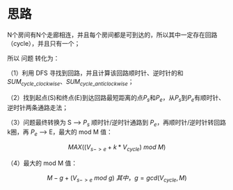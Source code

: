 # 思路

  N个房间有N个走廊相连，并且每个房间都是可到达的，所以其中一定存在回路（cycle），并且只有一个；

所以 问题 转化为：

（1）利用 DFS 寻找到回路，并且计算该回路顺时针、逆时针的和
$SUM_{cycle\_clockwise}$、$SUM_{cycle\_anticlockwise}$；

（2）找到起点(S)和终点(E)到达回路最短距离的点$P_s$和$P_e$，从$P_s$到$P_e$有顺时针、逆时针两条通路走法；

（3）问题最终转换为 S --> $P_s$ 顺时针/逆时针通路到 $P_e$，再顺时针/逆时针转回路k圈，再 $P_e$ --> E，最大的 mod M 值：

$$MAX((V_{s->e} + k * V_{cycle})\ mod\ M)$$

（4）最大的 mod M 值：

$$M - g + (V_{s->e}\ mod\ g)\ 其中，g = gcd(V_{cycle}, M)$$

